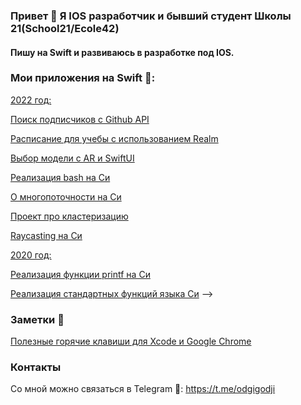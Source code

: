 ### Привет 👋  Я IOS разработчик и бывший студент Школы 21(School21/Ecole42)
#### Пишу на Swift и развиваюсь в разработке под IOS. 

### Мои приложения на Swift 📱:
 <ins> 2022 год: </ins>

[Поиск подписчиков с Github API](https://github.com/odgigodji/GHFollowers)

[Расписание для учебы с использованием Realm](https://github.com/odgigodji/MySchedule)

[Выбор модели с AR и SwiftUI](https://github.com/odgigodji/ModelPickerApp)

<!-- [Парсинг персонажей Рика и Морти](https://github.com/odgigodji/RickAndMorty)  -->

<!-- List of characters from Rick and Morty: https://github.com/odgigodji/RickAndMorty -->


<!-- ### Мои учебные проекты в Школе 21 👨🏼‍💻:

<ins> 2021 год: </ins>

[API для todo-листа на C#](https://github.com/odgigodji/todoAPICSharp)

[Реализация стандартных stl контейнеров на С++](https://github.com/odgigodji/ft_containers)

<!-- ["Бассейн" по С++](https://github.com/odgigodji/CPP)  -->

[Реализация bash на Си](https://github.com/odgigodji/minishell)

[О многопоточности на Си](https://github.com/odgigodji/philoshophers)

[Проект про кластеризацию](https://github.com/odgigodji/ft_services)

[Raycasting на Cи](https://github.com/odgigodji/cub3D)

 <ins> 2020 год: </ins>

[Реализация функции printf на Си](https://github.com/odgigodji/ft_printf)

[Реализация стандартных функций языка Си](https://github.com/odgigodji/libft) -->

### Заметки 📝  
[Полезные горячие клавиши для Xcode и Google Chrome](https://github.com/odgigodji/hotkeys)

### Контакты
Со мной можно связаться в Telegram 📲: https://t.me/odgigodji
<!-- Instagram: @nikitaevvv -->
